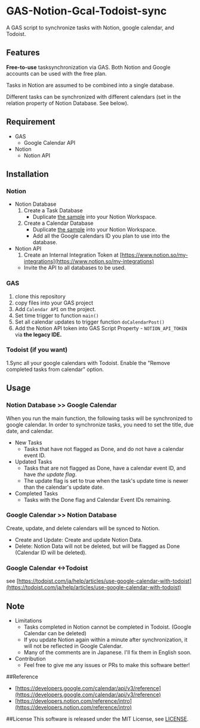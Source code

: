 # GAS-Notion-Gcal-Todoist-sync
A GAS script to synchronize tasks with Notion, google calendar, and Todoist.

## Features
**Free-to-use** tasksynchronization via GAS. Both Notion and Google accounts can be used with the free plan.

Tasks in Notion are assumed to be combined into a single database.

Different tasks can be synchronized with different calendars (set in the relation property of Notion Database. See below).

## Requirement
* GAS
	* Google Calendar API
* Notion
	* Notion API

## Installation
### Notion
* Notion Database
	1. Create a Task Database
		* Duplicate [the sample](https://www.notion.so/0e567f34b9eb44b5a17c921ae6d11c0d?v=585ac379bb71459e8e400e97dac107e2) into your Notion Workspace.	
	2. Create a Calendar Database
		* Duplicate [the sample](https://www.notion.so/819a124fbbe145ba897f2e2e118192f3?v=b1ab21b10b69416b8a767908787d990c) into your Notion Workspace.	
		* Add all the Google calendars ID you plan to use into the database.
* Notion API
	1. Create an Internal Integration Token at [https://www.notion.so/my-integrations](https://www.notion.so/my-integrations)
	* Invite the API to all databases to be used.
	
### GAS
1. clone this repository
2. copy files into your GAS project
3. Add `Calendar API` on the project.
4. Set time trigger to function `main()`
5. Set all calendar updates to trigger function `doCalendarPost()`
6. Add the Notion API token into GAS Script Property - `NOTION_API_TOKEN` via **the legacy IDE.**

### Todoist (if you want)
1.Sync all your google calendars with Todoist. Enable the "Remove completed tasks from calendar" option.

## Usage
### Notion Database >> Google Calendar
When you run the main function, the following tasks will be synchronized to google calendar. In order to synchronize tasks, you need to set the title, due date, and calendar.

* New Tasks
	* Tasks that have not flagged as Done, and do not have a calendar event ID.
* Updated Tasks
	* Tasks that are not flagged as Done, have a calendar event ID, and have *the update flag*.
	* The update flag is set to true when the task's update time is newer than the calendar's update date.
* Completed Tasks
	* Tasks with the Done flag and Calendar Event IDs remaining.

### Google Calendar >> Notion Database
Create, update, and delete calendars will be synced to Notion.

* Create and Update: Create and update Notion Data.
* Delete: Notion Data will not be deleted, but will be flagged as Done (Calendar ID will be deleted).

### Google Calendar <->Todoist
see [https://todoist.com/ja/help/articles/use-google-calendar-with-todoist](https://todoist.com/ja/help/articles/use-google-calendar-with-todoist)
## Note
* Limitations
	* Tasks completed in Notion cannot be completed in Todoist. (Google Calendar can be deleted)
	* If you update Notion again within a minute after synchronization, it will not be reflected in Google Calendar.
	* Many of the comments are in Japanese. I'll fix them in English soon.
* Contribution
	* Feel free to give me any issues or PRs to make this software better!


##Reference
* [https://developers.google.com/calendar/api/v3/reference](https://developers.google.com/calendar/api/v3/reference)
* [https://developers.notion.com/reference/intro](https://developers.notion.com/reference/intro)

##License
This software is released under the MIT License, see [LICENSE](https://github.com/JulyFaraway/GAS-Notion-GCal-Todoist-Sync/blob/main/LICENSE).
